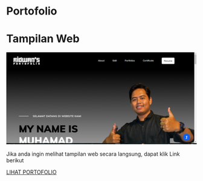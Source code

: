 # Portofolio

<h1>Tampilan Web</h1>

<img src="./sc01.png" alt="">

Jika anda ingin melihat tampilan web secara langsung, dapat klik Link berikut

<a href='https://portofolio-muhamad-nur-ridwan.netlify.app/' target="_blank">LIHAT PORTOFOLIO<a/>
